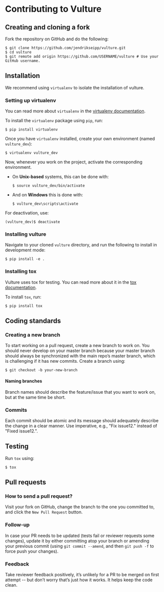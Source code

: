 # Contributing to Vulture

## Creating and cloning a fork

Fork the repository on GitHub and do the following:

    $ git clone https://github.com/jendrikseipp/vulture.git
    $ cd vulture
    $ git remote add origin https://github.com/USERNAME/vulture # Use your GitHub username.

## Installation

We recommend using `virtualenv` to isolate the installation of vulture.

### Setting up virtualenv

You can read more about `virtualenv` in the [virtualenv
documentation](http://virtualenv.readthedocs.org).

To install the `virtualenv` package using `pip`, run:

    $ pip install virtualenv

Once you have `virtualenv` installed, create your own environment (named
`vulture_dev`):

    $ virtualenv vulture_dev

Now, whenever you work on the project, activate the corresponding
environment.

  - On **Unix-based** systems, this can be done with:

        $ source vulture_dev/bin/activate

  - And on **Windows** this is done with:

        $ vulture_dev\scripts\activate

For deactivation, use:

    (vulture_dev)$ deactivate

### Installing vulture

Navigate to your cloned `vulture` directory, and run the following to
install in development mode:

    $ pip install -e .

### Installing tox

Vulture uses tox for testing. You can read more about it in the [tox
documentation](https://tox.readthedocs.io).

To install `tox`, run:

    $ pip install tox

## Coding standards

### Creating a new branch

To start working on a pull request, create a new branch to work on. You
should never develop on your master branch because your master branch
should always be synchronized with the main repo’s master branch, which
is challenging if it has new commits. Create a branch using:

    $ git checkout -b your-new-branch

#### Naming branches

Branch names should describe the feature/issue that you want to work on,
but at the same time be short.

### Commits

Each commit should be atomic and its message should adequately describe
the change in a clear manner. Use imperative, e.g., "Fix issue12."
instead of "Fixed issue12.".

## Testing

Run `tox` using:

    $ tox

## Pull requests

### How to send a pull request?

Visit your fork on GitHub, change the branch to the one you committed
to, and click the `New Pull Request` button.

### Follow-up

In case your PR needs to be updated (tests fail or reviewer requests
some changes), update it by either committing atop your branch or
amending your previous commit (using `git commit --amend`, and then `git
push -f` to force push your changes).

### Feedback

Take reviewer feedback positively, it’s unlikely for a PR to be merged
on first attempt -- but don’t worry that’s just how it works. It helps
keep the code clean.
